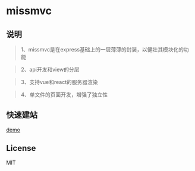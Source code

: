 # missmvc

## 说明
> 1、missmvc是在express基础上的一层薄薄的封装，以健壮其模块化的功能

> 2、api开发和view的分层

> 3、支持vue和react的服务器渲染

> 4、单文件的页面开发，增强了独立性

## 快速建站

[demo](https://github.com/xiaopengtang/missmvc-demo)

## License

MIT
